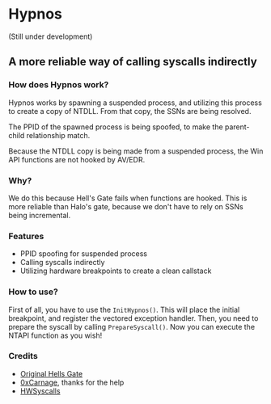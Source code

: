 # Hypnos 

(Still under development)

## A more reliable way of calling syscalls indirectly

### How does Hypnos work?

Hypnos works by spawning a suspended process, and utilizing this process to create a copy of NTDLL. From that copy, the SSNs are being resolved.

The PPID of the spawned process is being spoofed, to make the parent-child relationship match.

Because the NTDLL copy is being made from a suspended process, the Win API functions are not hooked by AV/EDR.
### Why?

We do this because Hell's Gate fails when functions are hooked. This is more reliable than Halo's gate, because we don't have to rely on SSNs being incremental.

### Features

 - PPID spoofing for suspended process
 - Calling syscalls indirectly
 - Utilizing hardware breakpoints to create a clean callstack

### How to use?

First of all, you have to use the `InitHypnos()`. This will place the initial breakpoint, and register the vectored exception handler.
Then, you need to prepare the syscall by calling `PrepareSyscall()`.
Now you can execute the NTAPI function as you wish!

### Credits
 - [Original Hells Gate](https://github.com/am0nsec/HellsGate)
 - [0xCarnage](https://github.com/0xCarnage), thanks for the help
 - [HWSyscalls](https://github.com/ShorSec/HWSyscalls)
